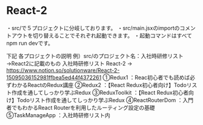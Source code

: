 # React-2

・src/で５プロジェクトに分岐しております。
・src/main.jsxのimportのコメントアウトを切り替えることでそれぞれ起動できます。
・起動コマンドはすべてnpm run devです。

下記 各プロジェクトの説明
例）src/のプロジェクト名：入社時研修リスト→React2に記載のもの
入社時研修リスト React-2 → https://www.notion.so/solutionware/React-2-15095036152981ffbea5ed44f4372261
①Redux1             ：Reac初心者でも読めば必ずわかるReactのRedux講座
②Redux2             ：【React Redux初心者向け】Todoリスト作成を通してしっかり学ぶRedux
③ReduxToolkit       ：【React Redux初心者向け】Todoリスト作成を通してしっかり学ぶRedux
④ReactRouterDom     ：入門者でもわかるReact Routerを利用したルーティング設定の基礎
⑤TaskManageApp      ：入社時研修リスト内
